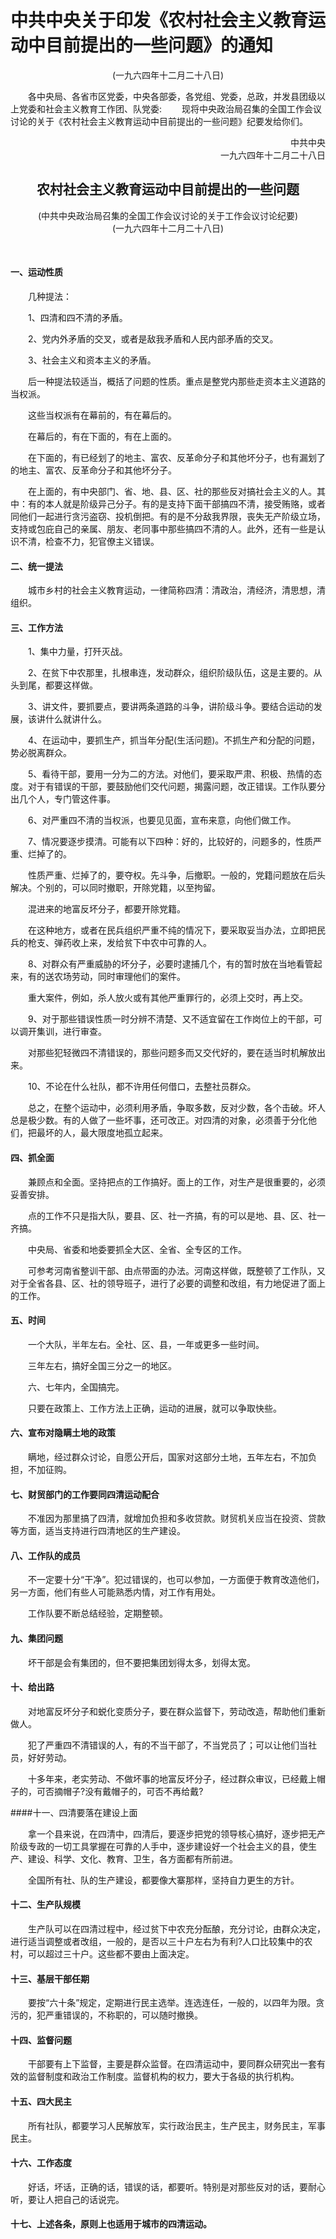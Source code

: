  # 中共中央关于印发《农村社会主义教育运动中目前提出的一些问题》的通知
 <center>(一九六四年十二月二十八日)</center>

&emsp;&emsp;各中央局、各省市区党委，中央各部委，各党组、党委，总政，并发县团级以上党委和社会主义教育工作团、队党委:
&emsp;&emsp;现将中央政治局召集的全国工作会议讨论的关于《农村社会主义教育运动中目前提出的一些问题》纪要发给你们。
<p align="right">中共中央<br>一九六四年十二月二十八日</p>


## <center>农村社会主义教育运动中目前提出的一些问题</center>

<center>(中共中央政治局召集的全国工作会议讨论的关于工作会议讨论纪要)<br>(一九六四年十二月二十八日)</center>

&emsp;&emsp;

#### 一、运动性质

&emsp;&emsp;几种提法：

&emsp;&emsp;1、四清和四不清的矛盾。

&emsp;&emsp;2、党内外矛盾的交叉，或者是敌我矛盾和人民内部矛盾的交叉。

&emsp;&emsp;3、社会主义和资本主义的矛盾。

&emsp;&emsp;后一种提法较适当，概括了问题的性质。重点是整党内那些走资本主义道路的当权派。

&emsp;&emsp;这些当权派有在幕前的，有在幕后的。

&emsp;&emsp;在幕后的，有在下面的，有在上面的。

&emsp;&emsp;在下面的，有已经划了的地主、富农、反革命分子和其他坏分子，也有漏划了的地主、富农、反革命分子和其他坏分子。

&emsp;&emsp;在上面的，有中央部门、省、地、县、区、社的那些反对搞社会主义的人。其中：有的本人就是阶级异己分子。有的是支持下面干部搞四不清，接受贿赂，或者同他们一起进行贪污盗窃、投机倒把。有的是不分敌我界限，丧失无产阶级立场，支持或包庇自己的亲属、朋友、老同事中那些搞四不清的人。此外，还有一些是认识不清，检查不力，犯官僚主义错误。

#### 二、统一提法

&emsp;&emsp;城市乡村的社会主义教育运动，一律简称四清：清政治，清经济，清思想，清组织。

#### 三、工作方法

&emsp;&emsp;1、集中力量，打歼灭战。

&emsp;&emsp;2、在贫下中农那里，扎根串连，发动群众，组织阶级队伍，这是主要的。从头到尾，都要这样做。

&emsp;&emsp;3、讲文件，要抓要点，要讲两条道路的斗争，讲阶级斗争。要结合运动的发展，该讲什么就讲什么。

&emsp;&emsp;4、在运动中，要抓生产，抓当年分配(生活问题)。不抓生产和分配的问题，势必脱离群众。

&emsp;&emsp;5、看待干部，要用一分为二的方法。对他们，要采取严肃、积极、热情的态度。对于有错误的干部，要鼓励他们交代问题，揭露问题，改正错误。工作队要分出几个人，专门管这件事。

&emsp;&emsp;6、对严重四不清的当权派，也要见见面，宣布来意，向他们做工作。

&emsp;&emsp;7、情况要逐步摸清。可能有以下四种：好的，比较好的，问题多的，性质严重、烂掉了的。

&emsp;&emsp;性质严重、烂掉了的，要夺权。先斗争，后撤职。一般的，党籍问题放在后头解决。个别的，可以同时撤职，开除党籍，以至拘留。

&emsp;&emsp;混进来的地富反坏分子，都要开除党籍。

&emsp;&emsp;在这种地方，或者在民兵组织严重不纯的情况下，要采取妥当办法，立即把民兵的枪支、弹药收上来，发给贫下中农中可靠的人。

&emsp;&emsp;8、对群众有严重威胁的坏分子，必要时逮捕几个，有的暂时放在当地看管起来，有的送农场劳动，同时审理他们的案件。

&emsp;&emsp;重大案件，例如，杀人放火或有其他严重罪行的，必须上交时，再上交。

&emsp;&emsp;9、对于那些错误性质一时分辨不清楚、又不适宜留在工作岗位上的干部，可以调开集训，进行审查。

&emsp;&emsp;对那些犯轻微四不清错误的，那些问题多而又交代好的，要在适当时机解放出来。

&emsp;&emsp;10、不论在什么社队，都不许用任何借口，去整社员群众。

&emsp;&emsp;总之，在整个运动中，必须利用矛盾，争取多数，反对少数，各个击破。坏人总是极少数。有的人做了一些坏事，还可改正。对四清的对象，必须善于分化他们，把最坏的人，最大限度地孤立起来。
#### 四、抓全面

&emsp;&emsp;兼顾点和全面。坚持把点的工作搞好。面上的工作，对生产是很重要的，必须妥善安排。

&emsp;&emsp;点的工作不只是指大队，要县、区、社一齐搞，有的可以是地、县、区、社一齐搞。

&emsp;&emsp;中央局、省委和地委要抓全大区、全省、全专区的工作。

&emsp;&emsp;可参考河南省整训干部、由点带面的办法。河南这样做，既整顿了工作队，又对于全省各县、区、社的领导班子，进行了必要的调整和改组，有力地促进了面上的工作。

#### 五、时间

&emsp;&emsp;一个大队，半年左右。全社、区、县，一年或更多一些时间。

&emsp;&emsp;三年左右，搞好全国三分之一的地区。

&emsp;&emsp;六、七年内，全国搞完。

&emsp;&emsp;只要在政策上、工作方法上正确，运动的进展，就可以争取快些。

#### 六、宣布对隐瞒土地的政策

&emsp;&emsp;瞒地，经过群众讨论，自愿公开后，国家对这部分土地，五年左右，不加负担，不加征购。

#### 七、财贸部门的工作要同四清运动配合

&emsp;&emsp;不准因为那里搞了四清，就增加负担和多收贷款。财贸机关应当在投资、贷款等方面，适当支持进行四清地区的生产建设。

#### 八、工作队的成员

&emsp;&emsp;不一定要十分“干净”。犯过错误的，也可以参加，一方面便于教育改造他们，另一方面，他们有些人可能熟悉内情，对工作有用处。

&emsp;&emsp;工作队要不断总结经验，定期整顿。

#### 九、集团问题

&emsp;&emsp;坏干部是会有集团的，但不要把集团划得太多，划得太宽。

#### 十、给出路

&emsp;&emsp;对地富反坏分子和蜕化变质分子，要在群众监督下，劳动改造，帮助他们重新做人。

&emsp;&emsp;犯了严重四不清错误的人，有的不当干部了，不当党员了；可以让他们当社员，好好劳动。

&emsp;&emsp;十多年来，老实劳动、不做坏事的地富反坏分子，经过群众审议，已经戴上帽子的，可否摘帽子?没有戴帽子的，可否不再给戴?

####十一、四清要落在建设上面

&emsp;&emsp;拿一个县来说，在四清中，四清后，要逐步把党的领导核心搞好，逐步把无产阶级专政的一切工具掌握在可靠的人手中，逐步建设好一个社会主义的县，使生产、建设、科学、文化、教育、卫生，各方面都有所前进。

&emsp;&emsp;全国所有社、队的生产建设，都要像大寨那样，坚持自力更生的方针。

#### 十二、生产队规模

&emsp;&emsp;生产队可以在四清过程中，经过贫下中农充分酝酿，充分讨论，由群众决定，进行适当调整或者改组，一般的，是否以三十户左右为有利?人口比较集中的农村，可以超过三十户。这些都不要由上面决定。

#### 十三、基层干部任期

&emsp;&emsp;要按“六十条”规定，定期进行民主选举。连选连任，一般的，以四年为限。贪污的，犯严重错误的，不称职的，可以随时撤换。

#### 十四、监督问题

&emsp;&emsp;干部要有上下监督，主要是群众监督。在四清运动中，要同群众研究出一套有效的监督制度和政治工作制度。监督机构的权力，要大于各级的执行机构。

#### 十五、四大民主

&emsp;&emsp;所有社队，都要学习人民解放军，实行政治民主，生产民主，财务民主，军事民主。

#### 十六、工作态度

&emsp;&emsp;好话，坏话，正确的话，错误的话，都要听。特别是对那些反对的话，要耐心听，要让人把自己的话说完。

#### 十七、上述各条，原则上也适用于城市的四清运动。
